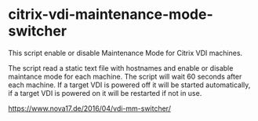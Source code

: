 # citrix-vdi-maintenance-mode-switcher

This script enable or disable Maintenance Mode for Citrix VDI machines.

The script read a static text file with hostnames and enable or disable maintance mode for each machine.
The script will wait 60 seconds after each machine.
If a target VDI is powered off it will be started automatically, if a target VDI is powered on it will be restarted if not in use.

https://www.nova17.de/2016/04/vdi-mm-switcher/
